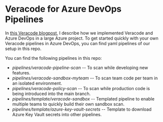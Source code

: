 # Veracode for Azure DevOps Pipelines

In [this Veracode blogpost](https://community.veracode.com/s/blog/user-story-how-we-set-up-veracode-in-a-large-azure-project-MCT4HNONEE55CIFA6O3ULXNUW2BI), I describe how we implemented Veracode and Azure DevOps in a large Azure project. To get started quickly with your own Veracode pipelines in Azure DevOps, you can find yaml pipelines of our setup in this repo.

You can find the following pipelines in this repo:

- *pipelines/veracode-pipeline-scan* -- To scan while developing new features.
- *pipelines/veracode-sandbox-myteam* -- To scan team code per team in an isolated environment.
- *pipelines/veracode-policy-scan* -- To scan while production code is being introduced into the main branch.
- *pipelines/template/veracode-sandbox* -- Templated pipeline to enable multiple teams to quickly build their own sandbox scan.
- *pipelines/template/azure-key-vault-secrets* -- Template to download Azure Key Vault secrets into other pipelines.
